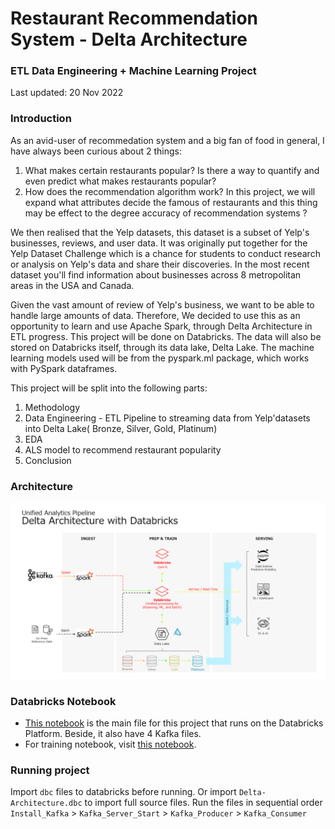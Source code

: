 # Restaurant Recommendation System - Delta Architecture

### ETL Data Engineering + Machine Learning Project

Last updated: 20 Nov 2022
### Introduction
As an avid-user of recommedation system and a big fan of food in general, I have always been curious about 2 things:
1. What makes certain restaurants popular? Is there a way to quantify and even predict what makes restaurants popular?
2. How does the recommendation algorithm work? In this project, we will expand what attributes decide the famous of restaurants and this thing may be effect to the degree accuracy of recommendation systems ?

We then realised that the Yelp datasets, this dataset is a subset of Yelp's businesses, reviews, and user data. It was originally put together for the Yelp Dataset Challenge which is a chance for students to conduct research or analysis on Yelp's data and share their discoveries. In the most recent dataset you'll find information about businesses across 8 metropolitan areas in the USA and Canada.

Given the vast amount of review of Yelp's business, we want to be able to handle large amounts of data. Therefore, We decided to use this as an opportunity to learn and use Apache Spark, through Delta Architecture in ETL progress. This project will be done on Databricks. The data will also be stored on Databricks itself, through its data lake, Delta Lake. The machine learning models used will be from the pyspark.ml package, which works with PySpark dataframes.

This project will be split into the following parts:
1. Methodology
2. Data Engineering - ETL Pipeline to streaming data from Yelp'datasets into Delta Lake( Bronze, Silver, Gold, Platinum)
3. EDA
4. ALS model to recommend restaurant popularity
6. Conclusion

### Architecture

![](./delta-architect.png)

### Databricks Notebook

- [This notebook](https://databricks-prod-cloudfront.cloud.databricks.com/public/4027ec902e239c93eaaa8714f173bcfc/4011400051450228/2812886958038011/6010338227229174/latest.html) is the main file for this project that runs on the Databricks Platform. Beside, it also have 4 Kafka files.
- For training notebook, visit [this notebook](https://databricks-prod-cloudfront.cloud.databricks.com/public/4027ec902e239c93eaaa8714f173bcfc/4011400051450228/2169768177882707/6010338227229174/latest.html).

### Running project

Import `dbc` files to databricks before running. Or import `Delta-Architecture.dbc` to import full source files.
Run the files in sequential order `Install_Kafka` > `Kafka_Server_Start` > `Kafka_Producer` > `Kafka_Consumer`